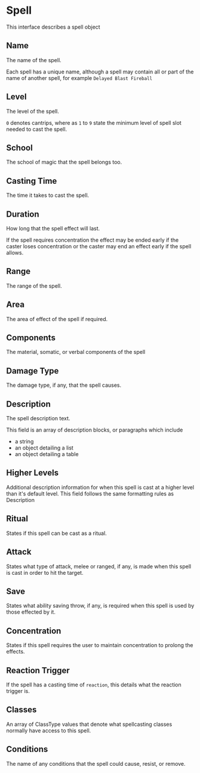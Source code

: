 # Spell

This interface describes a spell object

## Name

The name of the spell.

Each spell has a unique name, although a spell may contain all or part of the name of another spell, for example `Delayed Blast Fireball`

## Level

The level of the spell.

`0` denotes cantrips, where as `1` to `9` state the minimum level of spell slot needed to cast the spell.

## School

The school of magic that the spell belongs too.

## Casting Time

The time it takes to cast the spell.

## Duration

How long that the spell effect will last.

If the spell requires concentration the effect may be ended early if the caster loses concentration or the caster may end an effect early if the spell allows.

## Range

The range of the spell.

## Area

The area of effect of the spell if required.

## Components

The material, somatic, or verbal components of the spell

## Damage Type

The damage type, if any, that the spell causes.

## Description

The spell description text.

This field is an array of description blocks, or paragraphs which include

- a string
- an object detailing a list
- an object detailing a table

## Higher Levels

Additional description information for when this spell is cast at a higher level than it's default level. This field follows the same formatting rules as Description

## Ritual

States if this spell can be cast as a ritual.

## Attack

States what type of attack, melee or ranged, if any, is made when this spell is cast in order to hit the target.

## Save

States what ability saving throw, if any, is required when this spell is used by those effected by it.

## Concentration

States if this spell requires the user to maintain concentration to prolong the effects.

## Reaction Trigger

If the spell has a casting time of `reaction`, this details what the reaction trigger is.

## Classes

An array of ClassType values that denote what spellcasting classes normally have access to this spell.

## Conditions

The name of any conditions that the spell could cause, resist, or remove.
